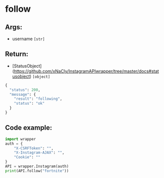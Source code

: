 # follow

## Args:
- username `[str]`

## Return:
- [StatusObject] (https://github.com/xNaCly/InstagramAPIwrapper/tree/master/docs#statusobject) `[object]`

```python
{
  "status": 200,
  "message": {
    "result": "following",
    "status": "ok"
  }
}
```

## Code example:
```python
import wrapper
auth = {
	"X-CSRFToken": "",
	"X-Instagram-AJAX": "",
	"Cookie": ""
}
API = wrapper.Instagram(auth)
print(API.follow("fortnite"))
```
